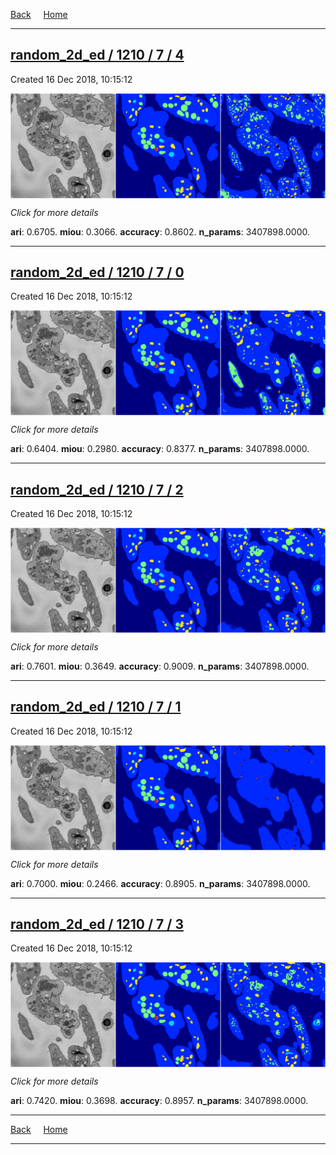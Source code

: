 
[Back](..)&nbsp;&nbsp;&nbsp;&nbsp;&nbsp;[Home](https://leapmanlab.github.io/snapshots)

---

<div class="summary"><a href="4"><h2>random_2d_ed / 1210 / 7 / 4</h2></a><p>Created 16 Dec 2018, 10:15:12
</p><a href="4"><img src="4/media/summary.png" align="center"></a><p>
<i>Click for more details</i>
</p></div>

**ari**: 0.6705. **miou**: 0.3066. **accuracy**: 0.8602. **n_params**: 3407898.0000. 

---

<div class="summary"><a href="0"><h2>random_2d_ed / 1210 / 7 / 0</h2></a><p>Created 16 Dec 2018, 10:15:12
</p><a href="0"><img src="0/media/summary.png" align="center"></a><p>
<i>Click for more details</i>
</p></div>

**ari**: 0.6404. **miou**: 0.2980. **accuracy**: 0.8377. **n_params**: 3407898.0000. 

---

<div class="summary"><a href="2"><h2>random_2d_ed / 1210 / 7 / 2</h2></a><p>Created 16 Dec 2018, 10:15:12
</p><a href="2"><img src="2/media/summary.png" align="center"></a><p>
<i>Click for more details</i>
</p></div>

**ari**: 0.7601. **miou**: 0.3649. **accuracy**: 0.9009. **n_params**: 3407898.0000. 

---

<div class="summary"><a href="1"><h2>random_2d_ed / 1210 / 7 / 1</h2></a><p>Created 16 Dec 2018, 10:15:12
</p><a href="1"><img src="1/media/summary.png" align="center"></a><p>
<i>Click for more details</i>
</p></div>

**ari**: 0.7000. **miou**: 0.2466. **accuracy**: 0.8905. **n_params**: 3407898.0000. 

---

<div class="summary"><a href="3"><h2>random_2d_ed / 1210 / 7 / 3</h2></a><p>Created 16 Dec 2018, 10:15:12
</p><a href="3"><img src="3/media/summary.png" align="center"></a><p>
<i>Click for more details</i>
</p></div>

**ari**: 0.7420. **miou**: 0.3698. **accuracy**: 0.8957. **n_params**: 3407898.0000. 

---

[Back](..)&nbsp;&nbsp;&nbsp;&nbsp;&nbsp;[Home](https://leapmanlab.github.io/snapshots)

---